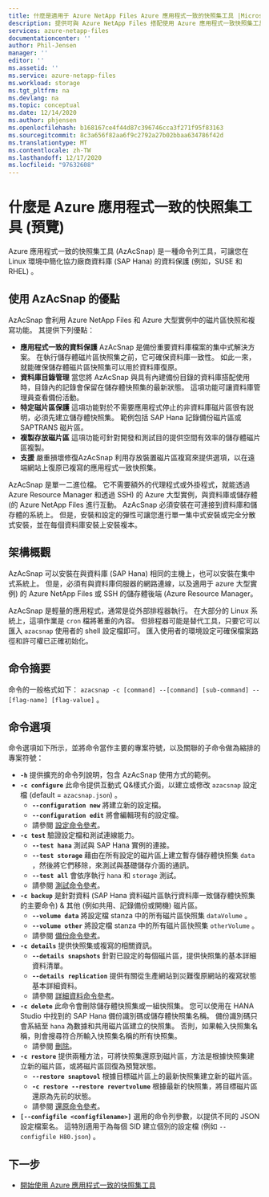 ```yaml
---
title: 什麼是適用于 Azure NetApp Files Azure 應用程式一致的快照集工具 |Microsoft Docs
description: 提供可與 Azure NetApp Files 搭配使用 Azure 應用程式一致快照集工具的簡介。
services: azure-netapp-files
documentationcenter: ''
author: Phil-Jensen
manager: ''
editor: ''
ms.assetid: ''
ms.service: azure-netapp-files
ms.workload: storage
ms.tgt_pltfrm: na
ms.devlang: na
ms.topic: conceptual
ms.date: 12/14/2020
ms.author: phjensen
ms.openlocfilehash: b168167ce4f44d87c396746cca3f271f95f83163
ms.sourcegitcommit: 8c3a656f82aa6f9c2792a27b02bbaa634786f42d
ms.translationtype: MT
ms.contentlocale: zh-TW
ms.lasthandoff: 12/17/2020
ms.locfileid: "97632608"
---
```

# <a name="what-is-azure-application-consistent-snapshot-tool-preview"></a>什麼是 Azure 應用程式一致的快照集工具 (預覽) 

Azure 應用程式一致的快照集工具 (AzAcSnap) 是一種命令列工具，可讓您在 Linux 環境中簡化協力廠商資料庫 (SAP Hana) 的資料保護 (例如，SUSE 和 RHEL) 。  

## <a name="benefits-of-using-azacsnap"></a>使用 AzAcSnap 的優點

AzAcSnap 會利用 Azure NetApp Files 和 Azure 大型實例中的磁片區快照和複寫功能。  其提供下列優點：

- **應用程式一致的資料保護** AzAcSnap 是備份重要資料庫檔案的集中式解決方案。 在執行儲存體磁片區快照集之前，它可確保資料庫一致性。 如此一來，就能確保儲存體磁片區快照集可以用於資料庫復原。
- **資料庫目錄管理** 當您將 AzAcSnap 與具有內建備份目錄的資料庫搭配使用時，目錄內的記錄會保留在儲存體快照集的最新狀態。  這項功能可讓資料庫管理員查看備份活動。
- **特定磁片區保護** 這項功能對於不需要應用程式停止的非資料庫磁片區很有説明，必須先建立儲存體快照集。  範例包括 SAP Hana 記錄備份磁片區或 SAPTRANS 磁片區。
- **複製存放磁片區** 這項功能可針對開發和測試目的提供空間有效率的儲存體磁片區複製。
- **支援** 嚴重損壞修復AzAcSnap 利用存放裝置磁片區複寫來提供選項，以在遠端網站上復原已複寫的應用程式一致快照集。

AzAcSnap 是單一二進位檔。  它不需要額外的代理程式或外掛程式，就能透過 Azure Resource Manager 和透過 SSH) 的 Azure 大型實例，與資料庫或儲存體 (的 Azure NetApp Files 進行互動。  AzAcSnap 必須安裝在可連接到資料庫和儲存體的系統上。  但是，安裝和設定的彈性可讓您進行單一集中式安裝或完全分散式安裝，並在每個資料庫安裝上安裝複本。

## <a name="architecture-overview"></a>架構概觀

AzAcSnap 可以安裝在與資料庫 (SAP Hana) 相同的主機上，也可以安裝在集中式系統上。  但是，必須有與資料庫伺服器的網路連線，以及適用于 azure 大型實例) 的 Azure NetApp Files 或 SSH 的儲存體後端 (Azure Resource Manager。

AzAcSnap 是輕量的應用程式，通常是從外部排程器執行。  在大部分的 Linux 系統上，這項作業是 `cron` 檔將著重的內容。  但排程器可能是替代工具，只要它可以匯入 `azacsnap` 使用者的 shell 設定檔即可。  匯入使用者的環境設定可確保檔案路徑和許可權已正確初始化。

## <a name="command-synopsis"></a>命令摘要

命令的一般格式如下： `azacsnap -c [command] --[command] [sub-command] --[flag-name] [flag-value]` 。

## <a name="command-options"></a>命令選項

命令選項如下所示，並將命令當作主要的專案符號，以及關聯的子命令做為縮排的專案符號：

- **`-h`** 提供擴充的命令列說明，包含 AzAcSnap 使用方式的範例。
- **`-c configure`** 此命令提供互動式 Q&樣式介面，以建立或修改 `azacsnap` 設定檔 (default = `azacsnap.json`) 。
  - **`--configuration new`** 將建立新的設定檔。
  - **`--configuration edit`** 將會編輯現有的設定檔。
  - 請參閱 [設定命令參考](azacsnap-cmd-ref-configure.md)。
- **`-c test`** 驗證設定檔和測試連線能力。
  - **`--test hana`**  測試與 SAP Hana 實例的連接。
  - **`--test storage`** 藉由在所有設定的磁片區上建立暫存儲存體快照集 `data` ，然後將它們移除，來測試與基礎儲存介面的通訊。
  - **`--test all`** 會依序執行 `hana` 和 `storage` 測試。
  - 請參閱 [測試命令參考](azacsnap-cmd-ref-test.md)。
- **`-c backup`** 是針對資料 (SAP Hana 資料磁片區執行資料庫一致儲存體快照集的主要命令) & 其他 (例如共用、記錄備份或開機) 磁片區。
  - **`--volume data`** 將設定檔 stanza 中的所有磁片區快照集 `dataVolume` 。
  - **`--volume other`** 將設定檔 stanza 中的所有磁片區快照集 `otherVolume` 。
  - 請參閱 [備份命令參考](azacsnap-cmd-ref-backup.md)。
- **`-c details`** 提供快照集或複寫的相關資訊。
  - **`--details snapshots`** 針對已設定的每個磁片區，提供快照集的基本詳細資料清單。
  - **`--details replication`** 提供有關從生產網站到災難復原網站的複寫狀態基本詳細資料。
  - 請參閱 [詳細資料命令參考](azacsnap-cmd-ref-details.md)。
- **`-c delete`** 此命令會刪除儲存體快照集或一組快照集。 您可以使用在 HANA Studio 中找到的 SAP Hana 備份識別碼或儲存體快照集名稱。 備份識別碼只會系結至 `hana` 為數據和共用磁片區建立的快照集。 否則，如果輸入快照集名稱，則會搜尋符合所輸入快照集名稱的所有快照集。
  - 請參閱 [刪除](azacsnap-cmd-ref-delete.md)。
- **`-c restore`** 提供兩種方法，可將快照集還原到磁片區，方法是根據快照集建立新的磁片區，或將磁片區回復為預覽狀態。
  - **`--restore snaptovol`** 根據目標磁片區上的最新快照集建立新的磁片區。
  - **`-c restore --restore revertvolume`** 根據最新的快照集，將目標磁片區還原為先前的狀態。
  - 請參閱 [還原命令參考](azacsnap-cmd-ref-restore.md)。
- **`[--configfile <configfilename>]`** 選用的命令列參數，以提供不同的 JSON 設定檔案名。  這特別適用于為每個 SID 建立個別的設定檔 (例如 `--configfile H80.json`) 。

## <a name="next-steps"></a>下一步

- [開始使用 Azure 應用程式一致的快照集工具](azacsnap-get-started.md)
